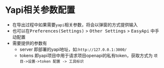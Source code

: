# Yapi相关参数配置

- 在导出过程中如果需要`yapi`相关参数，将会以弹窗的方式提供输入
- 也可以在<kbd>Preferences(Settings)</kbd> > <kbd>Other Settings</kbd> > <kbd>EasyApi</kbd> 中手动配置
- 需要提供的参数有
  - server 即部署的yapi地址，如:`http://127.0.0.1:3000/`
  - tokens 即yapi项目中用于请求项目openapi的私有token，获取方式为 `项目->设置->token 配置 -> 工具标识`
